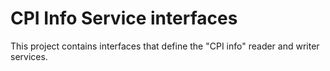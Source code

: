 # CPI Info Service interfaces

This project contains interfaces that define the "CPI info" reader and writer services.
